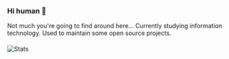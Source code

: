 ### Hi human 👋
Not much you're going to find around here... Currently studying information technology. Used to maintain some open source projects.

#### 
![Stats](https://github-readme-stats.vercel.app/api?username=bombayv&show_icons=true&theme=dracula&count_private=true&border_radius=10)
